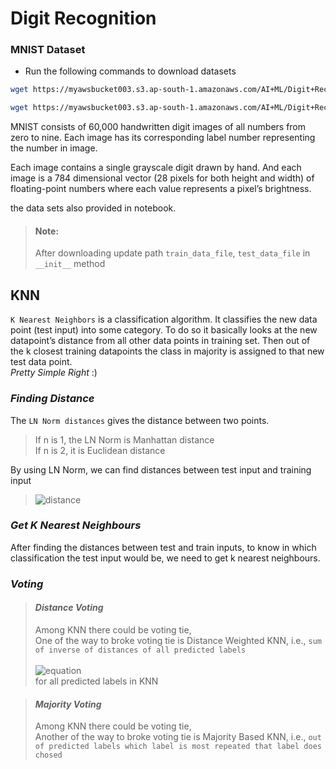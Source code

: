 # Digit Recognition

### MNIST Dataset

- Run the following commands to download datasets
```sh
wget https://myawsbucket003.s3.ap-south-1.amazonaws.com/AI+ML/Digit+Recognition/datasets/mnist_test.csv\n

wget https://myawsbucket003.s3.ap-south-1.amazonaws.com/AI+ML/Digit+Recognition/datasets/mnist_train.csv
```


MNIST consists of 60,000 handwritten digit images of all numbers from zero to nine. Each image has its corresponding label number representing the number in image.<br>

Each image contains a single grayscale digit drawn by hand. And each image is a 784 dimensional vector (28 pixels for both height and width) of floating-point numbers where each value represents a pixel’s brightness.

the data sets also provided in notebook.

> #### Note:<br>
> After downloading update path `train_data_file`, `test_data_file` in `__init__` method

## KNN

`K Nearest Neighbors` is a classification algorithm. It classifies the new data point (test input) into some category.
To do so it basically looks at the new datapoint’s distance from all other data points in training set.
Then out of the k closest training datapoints the class in majority is assigned to that new test data point.<br>
*Pretty Simple Right* :)

### _Finding Distance_

The `LN Norm distances` gives the distance between two points.

 > If n is 1, the LN Norm is Manhattan distance<br>
 > If n is 2, it is Euclidean distance

By using LN Norm, we can find distances between test input and training input

>![distance](https://latex.codecogs.com/png.image?\dpi{110}%20\sqrt[n]{\sum_{i=1}^{n}\left|a_{i}-b_{i}&space;\right|^{n}})


### _Get K Nearest Neighbours_

After finding the distances between test and train inputs, to know in which classification the test input would be, we need to get k nearest neighbours.

### _Voting_

> #### _Distance Voting_
>Among KNN there could be voting tie,<br>
>One of the way to broke voting tie is Distance Weighted KNN, i.e., `sum of inverse of distances of all predicted labels`<br><br>
> ![equation](https://latex.codecogs.com/svg.image?\bg_white&space;\sum&space;\frac{1}{distance})
> <br>for all predicted labels in KNN

> #### _Majority Voting_
>Among KNN there could be voting tie,<br>
>Another of the way to broke voting tie is Majority Based KNN, i.e., `out of predicted labels which label is most repeated that label does chosed`